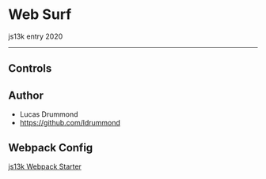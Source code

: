 # Web Surf 
js13k entry 2020

*****
## Controls
<!-- - W - up
- A - left
- S - down
- D - right
- Space - fire
- Cursor - aim  -->

## Author
* Lucas Drummond 
* https://github.com/ldrummond

## Webpack Config
[js13k Webpack Starter](https://github.com/sz-piotr/js13k-webpack-starter)